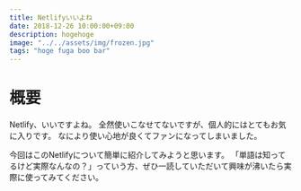 ```yaml
---
title: Netlifyいいよね
date: 2018-12-26 10:00:00+09:00
description: hogehoge
image: "../../assets/img/frozen.jpg"
tags: "hoge fuga boo bar"
---
```


<h1>概要</h1>
Netlify、いいですよね。
全然使いこなせてないですが、個人的にはとてもお気に入りです。
なにより使い心地が良くてファンになってしまいました。

今回はこのNetlifyについて簡単に紹介してみようと思います。
「単語は知ってるけど実際なんなの？」っていう方、ぜひ一読していただいて興味が沸いたら実際に使ってみてください。

